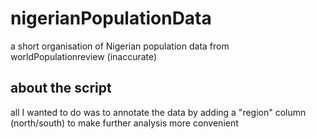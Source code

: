 # nigerianPopulationData
a short organisation of Nigerian population data from worldPopulationreview (inaccurate)

## about the script
all I wanted to do was to annotate the data by adding a "region" column (north/south) to make further 
analysis more convenient
